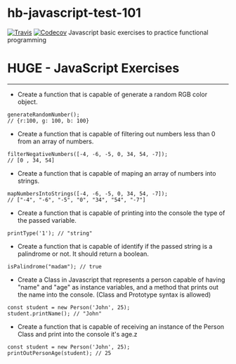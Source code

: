 # hb-javascript-test-101
[![Travis](https://img.shields.io/travis/milouri23/hb-javascript-test-101.svg)](https://travis-ci.org/milouri23/hb-javascript-test-101)
[![Codecov](https://codecov.io/gh/milouri23/hb-javascript-test-101/branch/master/graph/badge.svg)](https://codecov.io/gh/milouri23/hb-javascript-test-101)
Javascript basic exercises to practice functional programming

# HUGE - JavaScript Exercises
_______________________________________________________________________________________________________
- Create a function that is capable of generate a random RGB color object.
```
generateRandomNumber();
// {r:100, g: 100, b: 100}
```
- Create a function that is capable of filtering out numbers less than 0 from an array of numbers.
```
filterNegativeNumbers([-4, -6, -5, 0, 34, 54, -7]);
// [0 , 34, 54]
```
- Create a function that is capable of maping an array of numbers into strings.
```
mapNumbersIntoStrings([-4, -6, -5, 0, 34, 54, -7]);
// ["-4", "-6", "-5", "0", "34", "54", "-7"]
```
- Create a function that is capable of printing into the console the type of the passed variable.
```
printType('1'); // "string"
```
- Create a function that is capable of identify if the passed string is a palindrome or not. It should return a boolean.
```
isPalindrome("madam"); // true
```
- Create a Class in Javascript that represents a person capable of having "name" and "age" as instance variables, and a method that prints out the name into the console. (Class and Prototype syntax is allowed)
```
const student = new Person('John', 25);
student.printName(); // "John"
```
- Create a function that is capable of receiving an instance of the Person Class and print into the console it's age.z
```
const student = new Person('John', 25);
printOutPersonAge(student); // 25
```
